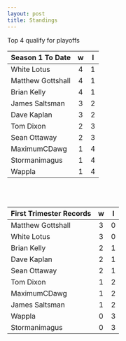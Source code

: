 ```yaml
---
layout: post
title: Standings
---
```



Top 4 qualify for playoffs

|  **Season 1 To Date** | **w**  | **l**  |
| --- |:---:|:---:|
| White Lotus  | 4 | 1 |
| Matthew Gottshall | 4 | 1 |
| Brian Kelly | 4 | 1 |
| James Saltsman | 3 | 2 |
| Dave Kaplan  | 3 | 2 |
| Tom Dixon  | 2 | 3 |
| Sean Ottaway | 2 | 3 |
| MaximumCDawg | 1 | 4 |
| Stormanimagus | 1 | 4 |
| Wappla | 1 | 4 |


<br /><br />

|  **First Trimester Records** | **w**  | **l**  |
| --- |:---:|:---:|
| Matthew Gottshall | 3 | 0 |
| White Lotus  | 3 | 0 |
| Brian Kelly | 2 | 1 |
| Dave Kaplan  | 2 | 1 |
| Sean Ottaway | 2 | 1 |
| Tom Dixon  | 1 | 2 |
| MaximumCDawg | 1 | 2 |
| James Saltsman | 1 | 2 |
| Wappla | 0 | 3 |
| Stormanimagus | 0 | 3 |


